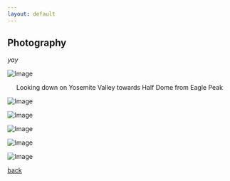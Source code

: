 ```yaml
---
layout: default
---
```

## Photography

_yay_

![Image](https://jlewis331.github.io/jlewis.github.io/images/yosemite_eagle_peak.jpg)
<div align="center">Looking down on Yosemite Valley towards Half Dome from Eagle Peak</div>

![Image](https://jlewis331.github.io/jlewis.github.io/images/yosemite_valley.jpg)

![Image](https://jlewis331.github.io/jlewis.github.io/images/castle_peak.jpg)

![Image](https://jlewis331.github.io/jlewis.github.io/images/midtown_atlanta.jpg)

![Image](https://jlewis331.github.io/jlewis.github.io/images/gt_library.jpg)

![Image](https://jlewis331.github.io/jlewis.github.io/images/capay_valley.jpg)

[back](./)
